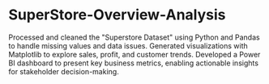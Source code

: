 # SuperStore-Overview-Analysis
Processed and cleaned the "Superstore Dataset" using Python and Pandas to handle missing values and data issues. Generated visualizations with Matplotlib to explore sales, profit, and customer trends. Developed a Power BI dashboard to present key business metrics, enabling actionable insights for stakeholder decision-making.
